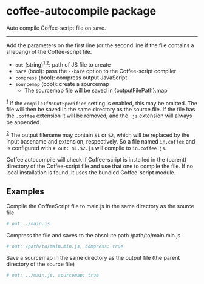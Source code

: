 # coffee-autocompile package

Auto compile Coffee-script file on save.

---

Add the parameters on the first line (or the second line if the file contains a shebang) of the Coffee-script file.

* `out` (string)<sup><a id="ref-1" href="#note-1">1</a> <a id="ref-2" href="#note-2">2</a></sup>: path of JS file to create
* `bare` (bool): pass the `--bare` option to the Coffee-script compiler
* `compress` (bool): compress output JavaScript
* `sourcemap` (bool): create a sourcemap
  * The sourcemap file will be saved in {outputFilePath}.map

<sup><a id="note-1" href="ref-1">1</a></sup> If the `compileIfNoOutSpecified` setting is enabled, this may be omitted. The file will then be saved in the same directory as the source file. If the file has the `.coffee` extension it will be removed, and the `.js` extension will always be appended.

<sup><a id="note-2" href="ref-2">2</a></sup> The output filename may contain `$1` or `$2`, which will be replaced by the input basename and extension, respectively. So a file named `in.coffee` and is configured with `# out: $1.$2.js` will compile to `in.coffee.js`.

Coffee autocompile will check if Coffee-script is installed in the (parent) directory of the Coffee-script file and use that one to compile the file. If no local installation is found, it uses the bundled Coffee-script module.

## Examples

Compile the CoffeeScript file to main.js in the same directory as the source file

```coffee
# out: ./main.js
```

Compress the file and saves to the absolute path /path/to/main.min.js

```coffee
# out: /path/to/main.min.js, compress: true
```

Save a sourcemap in the same directory as the output file (the parent directory of the source file)

```coffee
# out: ../main.js, sourcemap: true
```
